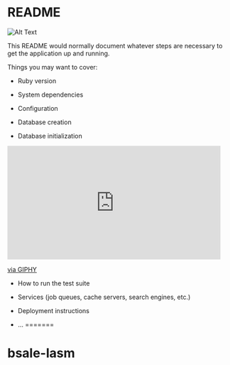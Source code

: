 # README

![Alt Text](https://media.giphy.com/media/HfTuxthNowgsFxIKFj/giphy.gif)


This README would normally document whatever steps are necessary to get the
application up and running.

Things you may want to cover:

* Ruby version

* System dependencies

* Configuration

* Database creation

* Database initialization
<iframe src="https://giphy.com/embed/HfTuxthNowgsFxIKFj" width="480" height="256" frameBorder="0" class="giphy-embed" allowFullScreen></iframe><p><a href="https://giphy.com/gifs/HfTuxthNowgsFxIKFj">via GIPHY</a></p>

* How to run the test suite

* Services (job queues, cache servers, search engines, etc.)

* Deployment instructions

* ...
=======
# bsale-lasm
